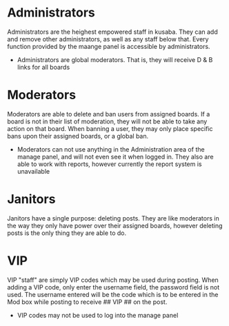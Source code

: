# Administrators #

Administrators are the heighest empowered staff in kusaba.  They can add and remove other administrators, as well as any staff below that.  Every function provided by the maange panel is accessible by administrators.
  * Administrators are global moderators.  That is, they will receive D & B links for all boards

# Moderators #

Moderators are able to delete and ban users from assigned boards.  If a board is not in their list of moderation, they will not be able to take any action on that board.  When banning a user, they may only place specific bans upon their assigned boards, or a global ban.
  * Moderators can not use anything in the Administration area of the manage panel, and will not even see it when logged in.  They also are able to work with reports, however currently the report system is unavailable

# Janitors #

Janitors have a single purpose: deleting posts.  They are like moderators in the way they only have power over their assigned boards, however deleting posts is the only thing they are able to do.

# VIP #

VIP "staff" are simply VIP codes which may be used during posting.  When adding a VIP code, only enter the username field, the password field is not used.  The username entered will be the code which is to be entered in the Mod box while posting to receive ## VIP ## on the post.
  * VIP codes may not be used to log into the manage panel